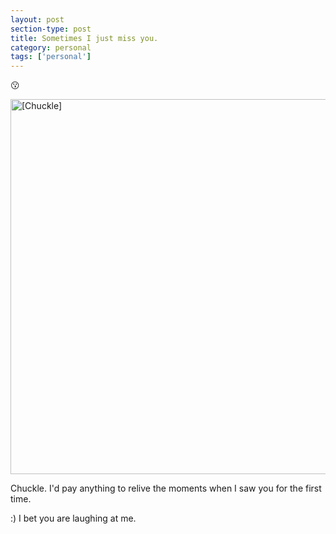 ```yaml
---
layout: post
section-type: post
title: Sometimes I just miss you.
category: personal
tags: ['personal']
---
```

😗

<img src="https://tmatsuzawa.github.io/images/chofse/judah_carolyn.png" alt="[Chuckle]" style="width: 600px;"/>

Chuckle. I'd pay anything to relive the moments when I saw you for the first time. 

:) I bet you are laughing at me.
